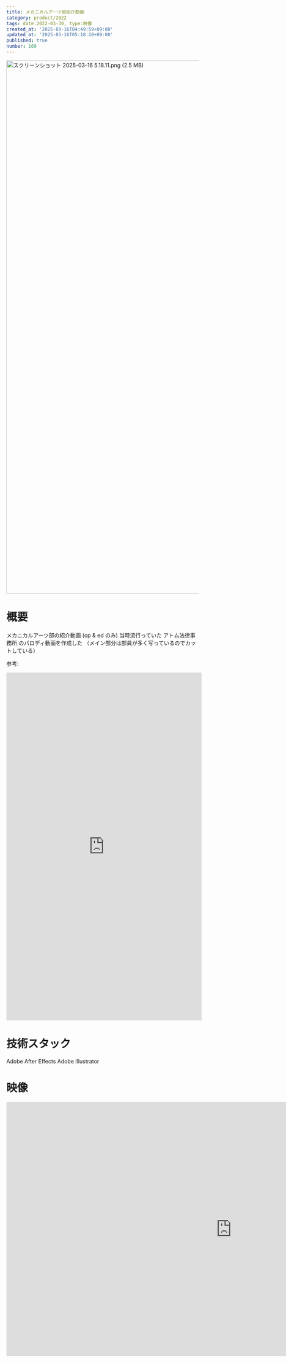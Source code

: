 ```yaml
---
title: メカニカルアーツ部紹介動画
category: product/2022
tags: date:2022-03-30, type:映像
created_at: '2025-03-16T04:49:59+09:00'
updated_at: '2025-03-16T05:18:20+09:00'
published: true
number: 169
---
```


<img width="1392" alt="スクリーンショット 2025-03-16 5.18.11.png (2.5 MB)" src="https://img.esa.io/uploads/production/attachments/21347/2025/03/16/148142/bd32823f-423a-4b6d-a9c8-09deeed7d24b.png">

# 概要
メカニカルアーツ部の紹介動画 (op & ed のみ)
当時流行っていた アトム法律事務所 のパロディ動画を作成した
（メイン部分は部員が多く写っているのでカットしている）

参考:
<iframe width="511" height="908" src="https://www.youtube.com/embed/CB-J0aljPnM" title="Q：時代遅れでおかしいと思う法律ってありますか？#Shorts" frameborder="0" allow="accelerometer; autoplay; clipboard-write; encrypted-media; gyroscope; picture-in-picture; web-share" referrerpolicy="strict-origin-when-cross-origin" allowfullscreen></iframe>

# 技術スタック
Adobe After Effects
Adobe Illustrator

# 映像
<iframe width="1178" height="663" src="https://www.youtube.com/embed/1Gpwz7mOOs8" title="メカニカルアーツ部 op&amp;ed" frameborder="0" allow="accelerometer; autoplay; clipboard-write; encrypted-media; gyroscope; picture-in-picture; web-share" referrerpolicy="strict-origin-when-cross-origin" allowfullscreen></iframe>

